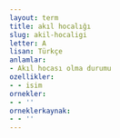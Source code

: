 ```yaml
---
layout: term
title: akıl hocalığı
slug: akil-hocaligi
letter: A
lisan: Türkçe
anlamlar:
- Akıl hocası olma durumu
ozellikler:
- - isim
ornekler:
- - ''
orneklerkaynak:
- - ''
---
```

